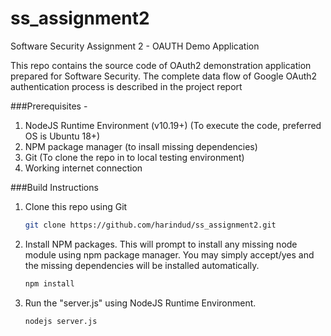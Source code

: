 # ss_assignment2
Software Security Assignment 2 - OAUTH Demo Application

This repo contains the source code of OAuth2 demonstration application prepared for Software Security.
The complete data flow of Google OAuth2 authentication process is described in the project report

###Prerequisites -
1. NodeJS Runtime Environment (v10.19+) (To execute the code, preferred OS is Ubuntu 18+)
2. NPM package manager (to insall missing dependencies)
3. Git (To clone the repo in to local testing environment)
4. Working internet connection

###Build Instructions
1. Clone this repo using Git
   ```sh
   git clone https://github.com/harindud/ss_assignment2.git
   ```

2. Install NPM packages. This will prompt to install any missing node module using npm package manager. You may simply accept/yes and the missing dependencies will be installed automatically.
   ```sh
   npm install
   ```

3. Run the "server.js" using NodeJS Runtime Environment. 
   ```sh
   nodejs server.js
   ```
